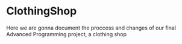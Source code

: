 # ClothingShop
Here we are gonna document the proccess and changes of our final Advanced Programming project, a clothing shop
